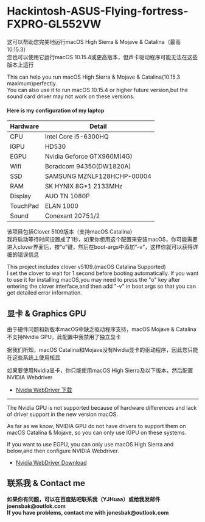 # Hackintosh-ASUS-Flying-fortress-FXPRO-GL552VW
这可以帮助您完美地运行macOS High Sierra & Mojave & Catalina（最高10.15.3）  
您也可以使用它运行macOS 10.15.4或更高版本，但声卡驱动程序可能无法在这些版本上运行

This can help you run macOS High Sierra & Mojave & Catalina(10.15.3 maximum)perfectly.  
You can also use it to run macOS 10.15.4 or higher future version,but the sound card driver may not work on these versions.


#### Here is my configuration of my laptop

Hardware | Detail 
---------| -------
CPU      | Intel Core i5-6300HQ
IGPU     | HD530
EGPU     | Nvidia Geforce GTX960M(4G)
Wifi     | Boradcom 94350(DW1820A)
SSD      | SAMSUNG MZNLF128HCHP-00004
RAM      | SK HYNIX 8G*1 2133MHz
Display	 | AUO TN 1080P
TouchPad | ELAN 1000
Sound	   | Conexant 20751/2

该项目包括Clover 5109版本（支持macOS Catalina）  
我将启动等待时间设置成了1秒，如果你想用这个配置来安装macOS，你可能需要进入clover界面后，按“o”键，然后在boot-args中添加“-v”，这样你就可以获得详细的错误信息

This project includes clover v5109.(macOS Catalina Supported)  
I set the clover to wait for 1 second before booting automatically. If you want to use it for installing macOS,you may need to
press the "o" key after entering the clover interface,and then add "-v" in boot args so that you can get detailed error information.

## 显卡 & Graphics GPU
由于硬件问题和新版本macOS中缺乏驱动程序支持，macOS Mojave & Catalina不支持Nvidia GPU，此配置中我禁用了独立显卡

据我们所知，macOS Catalina和Mojave没有Nvidia显卡的驱动程序，因此您只能在这些系统上使用核显

如果要使用Nvidia显卡，你只能使用macOS High Sierra及以下版本，然后配置NVIDIA Webdriver

* [Nvidia WebDriver 下载](https://www.tonymacx86.com/Nvidia-drivers/)

-----------------------------------------------------------------------------------

The Nvidia GPU is not supported because of hardware differences and lack of driver support in the new version macOS.   

As far as we know, NVIDIA GPU do not have drivers to support them on macOS Catalina & Mojave, so you can only
use IGPU on these systems. 

If you want to use EGPU, you can only use macOS High Sierra and below,and then configure NVIDIA Webdriver.

* [Nvidia WebDriver Download](https://www.tonymacx86.com/nvidia-drivers/)

## 联系我 & Contact me
__如果你有问题，可以在百度贴吧联系我（YJHuaa）或给我发邮件joensbak@outlok.com__  
__If you have problems, contact me with jonesbak@outlook.com__
